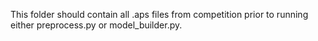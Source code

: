 This folder should contain all .aps files from competition prior
to running either preprocess.py or model_builder.py.
